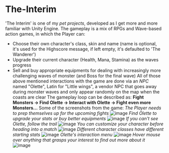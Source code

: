 # The-Interim
'The Interim' is one of my _pet projects_, developed as I get more and more familiar with Unity Engine. The gameplay is a mix of RPGs and Wave-based action games, in which the Player can:
  + Choose their own character's class, skin and name (name is optional, it's used for the Highscore message, if left empty, it's defaulted to 'The Wanderer')
  + Upgrade their current character (Health, Mana, Stamina) as the waves progress
  + Sell and buy appropriate equipments for dealing with increasingly more challenging waves of monster (and Boss for the final wave)
All of those above mentioned interactions with the game are done via an _NPC_ named "Olette", Latin for "Little wings", a vendor NPC that goes away during monster waves and only appear randomly on the map when the coasts are clear
The gameplay loop can be described as: **Fight Monsters -> Find Olette -> Interact with Olette -> Fight even more Monsters...**
Some of the screenshots from the game:
_The Player needs to prep themselves up for the upcoming fights_
![image](https://github.com/DucTato/The-Interim/assets/65166409/731d2b91-cc00-4c97-9d0a-6eb0a4bc3db1)
_Find Olette to upgrade your stats or buy better equipments_
![image](https://github.com/DucTato/The-Interim/assets/65166409/ef867ee1-646c-4c77-a4f9-6a7510f55e18)
_If you can't see Olette, follow the trail_
![image](https://github.com/DucTato/The-Interim/assets/65166409/768533e2-700d-4d24-a28c-f0034dd7c206)
_You can customize your character before heading into a match_
![image](https://github.com/DucTato/The-Interim/assets/65166409/8f40f07a-948a-4cda-b5df-5ec969232b3f)
_Different character classes have different starting stats_
![image](https://github.com/DucTato/The-Interim/assets/65166409/e56d01bf-29cf-4ad9-8873-f90d951d41be)
_Olette's interaction menu_
![image](https://github.com/DucTato/The-Interim/assets/65166409/7a8e0c61-281d-44f7-97d2-82c59c650ac4)
_Hover mouse over anything that grasps your interest to find out more about it_
![image](https://github.com/DucTato/The-Interim/assets/65166409/48b63679-2f7e-4dcd-b977-fdead9770038)
